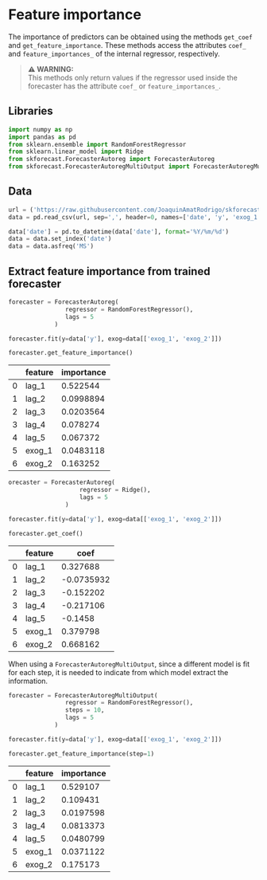 # Feature importance

The importance of predictors can be obtained using the methods `get_coef` and `get_feature_importance`. These methods access the attributes `coef_` and `feature_importances_` of the internal regressor, respectively.

> **⚠ WARNING:**  
> This methods only return values if the regressor used inside the forecaster has the attribute `coef_` or `feature_importances_`.



## Libraries

``` python
import numpy as np
import pandas as pd
from sklearn.ensemble import RandomForestRegressor
from sklearn.linear_model import Ridge
from skforecast.ForecasterAutoreg import ForecasterAutoreg
from skforecast.ForecasterAutoregMultiOutput import ForecasterAutoregMultiOutput
```
## Data

``` python
url = ('https://raw.githubusercontent.com/JoaquinAmatRodrigo/skforecast/master/data/h2o_exog.csv')
data = pd.read_csv(url, sep=',', header=0, names=['date', 'y', 'exog_1', 'exog_2'])

data['date'] = pd.to_datetime(data['date'], format='%Y/%m/%d')
data = data.set_index('date')
data = data.asfreq('MS')
```

## Extract feature importance from trained forecaster


``` python
forecaster = ForecasterAutoreg(
                regressor = RandomForestRegressor(),
                lags = 5
             )

forecaster.fit(y=data['y'], exog=data[['exog_1', 'exog_2']])

forecaster.get_feature_importance()
```

|    | feature   |   importance |
|----|-----------|--------------|
|  0 | lag_1     |    0.522544  |
|  1 | lag_2     |    0.0998894 |
|  2 | lag_3     |    0.0203564 |
|  3 | lag_4     |    0.078274  |
|  4 | lag_5     |    0.067372  |
|  5 | exog_1    |    0.0483118 |
|  6 | exog_2    |    0.163252  |

``` python
orecaster = ForecasterAutoreg(
                    regressor = Ridge(),
                    lags = 5
                )

forecaster.fit(y=data['y'], exog=data[['exog_1', 'exog_2']])

forecaster.get_coef()
```

|    | feature   |       coef |
|----|-----------|------------|
|  0 | lag_1     |  0.327688  |
|  1 | lag_2     | -0.0735932 |
|  2 | lag_3     | -0.152202  |
|  3 | lag_4     | -0.217106  |
|  4 | lag_5     | -0.1458    |
|  5 | exog_1    |  0.379798  |
|  6 | exog_2    |  0.668162  |


When using a `ForecasterAutoregMultiOutput`, since a different model is fit for each step, it is needed to indicate from which model extract the information.

``` python
forecaster = ForecasterAutoregMultiOutput(
                regressor = RandomForestRegressor(),
                steps = 10,
                lags = 5
             )

forecaster.fit(y=data['y'], exog=data[['exog_1', 'exog_2']])

forecaster.get_feature_importance(step=1)
```

|    | feature   |   importance |
|----|-----------|--------------|
|  0 | lag_1     |    0.529107  |
|  1 | lag_2     |    0.109431  |
|  2 | lag_3     |    0.0197598 |
|  3 | lag_4     |    0.0813373 |
|  4 | lag_5     |    0.0480799 |
|  5 | exog_1    |    0.0371122 |
|  6 | exog_2    |    0.175173  |